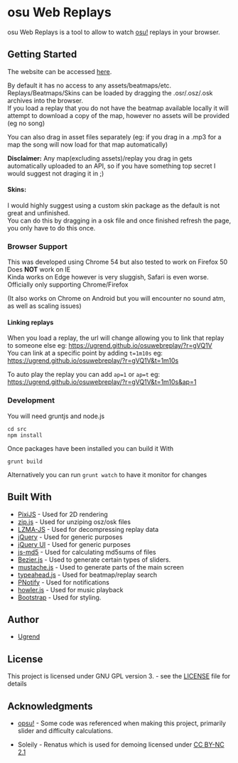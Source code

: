 # osu Web Replays

osu Web Replays is a tool to allow to watch [osu!](http://osu.ppy.sh/) replays in your browser.

## Getting Started

The website can be accessed [here](https://ugrend.github.io/osuwebreplay).

By default it has no access to any assets/beatmaps/etc.
Replays/Beatmaps/Skins can be loaded by dragging the .osr/.osz/.osk archives into the browser.  
If you load a replay that you do not have the beatmap available locally it will attempt to download a copy of the map, however no assets will be provided (eg no song)

You can also drag in asset files separately (eg: if you drag in a .mp3 for a map the song will now load for that map automatically)

__Disclaimer:__ Any map(excluding assets)/replay you drag in gets automatically uploaded to an API, so if you have something top secret I would suggest not draging it in ;)  

#### Skins:
I would highly suggest using a custom skin package as the default is not great and unfinished.  
You can do this by dragging in a osk file and once finished refresh the page, you only have to do this once.

### Browser Support
This was developed using Chrome 54 but also tested to work on Firefox 50  
Does **NOT** work on IE  
Kinda works on Edge however is very sluggish, Safari is even worse.  
Officially only supporting Chrome/Firefox

(It also works on Chrome on Android but you will encounter no sound atm, as well as scaling issues)


#### Linking replays
When you load a replay, the url will change allowing you to link that replay to someone else eg: https://ugrend.github.io/osuwebreplay/?r=gVQ1V  
You can link at a specific point by adding ```t=1m10s``` eg:  https://ugrend.github.io/osuwebreplay/?r=gVQ1V&t=1m10s

To auto play the replay you can add ```ap=1``` or ```ap=t``` eg: https://ugrend.github.io/osuwebreplay/?r=gVQ1V&t=1m10s&ap=1
### Development

You will need gruntjs and node.js

```
cd src
npm install
```
Once packages have been installed  you can build it With
```
grunt build
```
Alternatively you can run ```grunt watch``` to have it monitor for changes

## Built With

* [PixiJS](https://github.com/pixijs/pixi.js) - Used for 2D rendering
* [zip.js](https://github.com/gildas-lormeau/zip.js) - Used for unziping osz/osk files
* [LZMA-JS](https://github.com/nmrugg/LZMA-JS) - Used for decompressing replay data
* [jQuery](https://github.com/jquery/jquery) - Used for generic purposes
* [jQuery UI](https://github.com/jquery/jquery-ui) - Used for generic purposes
* [js-md5](https://github.com/emn178/js-md5) - Used for calculating md5sums of files
* [Bezier.js](https://github.com/Pomax/bezierjs) - Used to generate certain types of sliders.
* [mustache.js](https://github.com/janl/mustache.js/) - Used to generate parts of the main screen
* [typeahead.js](https://github.com/twitter/typeahead.js/) - Used for beatmap/replay search
* [PNotify](https://github.com/sciactive/pnotify) - Used for notifications
* [howler.js](https://github.com/goldfire/howler.js) - Used for music playback
* [Bootstrap](http://getbootstrap.com/) - Used for styling.

## Author

* [Ugrend](https://github.com/Ugrend)


## License

This project is licensed under GNU GPL version 3. - see the [LICENSE](LICENSE) file for details

## Acknowledgments

* [opsu!](https://github.com/itdelatrisu/opsu) - Some code was referenced when making this project, primarily slider and difficulty calculations.

* Soleily - Renatus which is used for demoing licensed under [CC BY-NC 2.1](https://creativecommons.org/licenses/by-nc/2.1/jp/)


